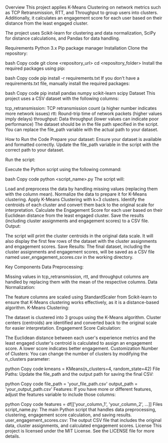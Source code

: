 Overview
This project applies K-Means Clustering on network metrics such as TCP Retransmission, RTT, and Throughput to group users into clusters. Additionally, it calculates an engagement score for each user based on their distance from the least engaged cluster.

The project uses Scikit-learn for clustering and data normalization, SciPy for distance calculations, and Pandas for data handling.

Requirements
Python 3.x
Pip package manager
Installation
Clone the repository:

bash
Copy code
git clone <repository_url>
cd <repository_folder>
Install the required packages using pip:

bash
Copy code
pip install -r requirements.txt
If you don't have a requirements.txt file, manually install the required packages:

bash
Copy code
pip install pandas numpy scikit-learn scipy
Dataset
This project uses a CSV dataset with the following columns:

tcp_retransmission: TCP retransmission count (a higher number indicates more network issues)
rtt: Round-trip time of network packets (higher values imply delays)
throughput: Data throughput (lower values can indicate poor performance)
The dataset should be in the file path specified in the script. You can replace the file_path variable with the actual path to your dataset.

How to Run the Code
Prepare your dataset: Ensure your dataset is available and formatted correctly. Update the file_path variable in the script with the correct path to your dataset.

Run the script:

Execute the Python script using the following command:

bash
Copy code
python <script_name>.py
The script will:

Load and preprocess the data by handling missing values (replacing them with the column mean).
Normalize the data to prepare it for K-Means clustering.
Apply K-Means Clustering with k=3 clusters.
Identify the centroids of each cluster and convert them back to the original scale for interpretation.
Calculate the Engagement Score for each user based on their Euclidean distance from the least engaged cluster.
Save the results (including cluster assignments and engagement scores) to a CSV file.
Output:

The script will print the cluster centroids in the original data scale.
It will also display the first few rows of the dataset with the cluster assignments and engagement scores.
Save Results: The final dataset, including the cluster assignments and engagement scores, will be saved as a CSV file named user_engagement_scores.csv in the working directory.

Key Components
Data Preprocessing:

Missing values in tcp_retransmission, rtt, and throughput columns are handled by replacing them with the mean of the respective columns.
Data Normalization:

The feature columns are scaled using StandardScaler from Scikit-learn to ensure that K-Means clustering works effectively, as it is a distance-based algorithm.
K-Means Clustering:

The dataset is clustered into 3 groups using the K-Means algorithm. Cluster centers (centroids) are identified and converted back to the original scale for easier interpretation.
Engagement Score Calculation:

The Euclidean distance between each user's experience metrics and the least engaged cluster's centroid is calculated to assign an engagement score. A lower score indicates better engagement.
Customization
Number of Clusters: You can change the number of clusters by modifying the n_clusters parameter:

python
Copy code
kmeans = KMeans(n_clusters=4, random_state=42)
File Paths: Update the file_path and the output path for saving the final CSV:

python
Copy code
file_path = 'your_file_path.csv'
output_path = 'your_output_path.csv'
Features: If you have more or different features, adjust the features variable to include those columns:

python
Copy code
features = df[['your_column_1', 'your_column_2', ...]]
Files
script_name.py: The main Python script that handles data preprocessing, clustering, engagement score calculation, and saving results.
user_engagement_scores.csv: The output CSV file that includes the original data, cluster assignments, and calculated engagement scores.
License
This project is licensed under the MIT License. See the LICENSE file for more details.
